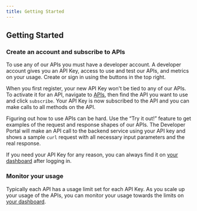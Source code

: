 ```yaml
---
title: Getting Started
---
```


## Getting Started

### Create an account and subscribe to APIs

To use any of our APIs you must have a developer account. A developer account gives you an API Key, access to use and test our APIs, and metrics on your usage. Create or sign in using the buttons in the top right.

When you first register, your new API Key won't be tied to any of our APIs. To activate it for an API, navigate to [APIs](/apis), then find the API you want to use and click `subscribe`. Your API Key is now subscribed to the API and you can make calls to all methods on the API.

Figuring out how to use APIs can be hard. Use the “Try it out!” feature to get examples of the request and response shapes of our APIs. The Developer Portal will make an API call to the backend service using your API key and shows a sample `curl` request with all necessary input parameters and the real response.

If you need your API Key for any reason, you can always find it on [your dashboard](/dashboard) after logging in.

### Monitor your usage

Typically each API has a usage limit set for each API Key. As you scale up your usage of the APIs, you can monitor your usage towards the limits on [your dashboard](/dashboard).
